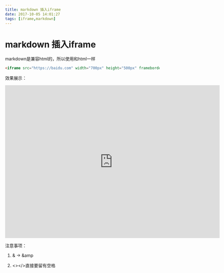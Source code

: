 ```yaml
---
title: markdown 插入iframe
date: 2017-10-05 14:01:27
tags: [iframe,markdown]
---
```


# markdown 插入iframe

markdown是兼容html的，所以使用和html一样

```html
<iframe src="https://baidu.com" width="700px" height="500px" frameborder="0" scrolling="no"> </iframe>
```

效果展示：

<iframe src="https://baidu.com" width="700px" height="500px" frameborder="0" scrolling="no"> </iframe>

注意事项：

1. & -> &amp


2. <></>直接要留有空格

